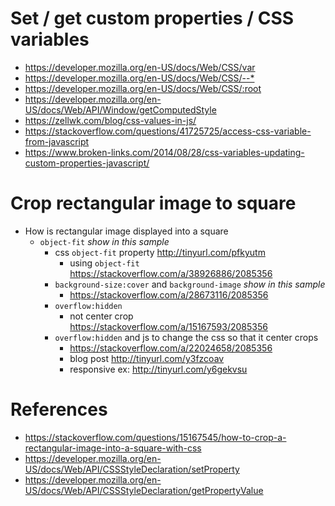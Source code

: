 # Set / get custom properties / CSS variables

-   <https://developer.mozilla.org/en-US/docs/Web/CSS/var>
-   <https://developer.mozilla.org/en-US/docs/Web/CSS/--*>
-   <https://developer.mozilla.org/en-US/docs/Web/CSS/:root>
-   <https://developer.mozilla.org/en-US/docs/Web/API/Window/getComputedStyle>
-   <https://zellwk.com/blog/css-values-in-js/>
-   <https://stackoverflow.com/questions/41725725/access-css-variable-from-javascript>
-   <https://www.broken-links.com/2014/08/28/css-variables-updating-custom-properties-javascript/>

# Crop rectangular image to square

-   How is rectangular image displayed into a square
    -   `object-fit` _show in this sample_
        -   css `object-fit` property <http://tinyurl.com/pfkyutm>
            -   using `object-fit` <https://stackoverflow.com/a/38926886/2085356>
        -   `background-size:cover` and `background-image` _show in this sample_
            -   <https://stackoverflow.com/a/28673116/2085356>
        -   `overflow:hidden`
            -   not center crop <https://stackoverflow.com/a/15167593/2085356>
        -   `overflow:hidden` and js to change the css so that it center crops
            -   <https://stackoverflow.com/a/22024658/2085356>
            -   blog post <http://tinyurl.com/y3fzcoav>
            -   responsive ex: <http://tinyurl.com/y6gekvsu>

# References

-   <https://stackoverflow.com/questions/15167545/how-to-crop-a-rectangular-image-into-a-square-with-css>
-   <https://developer.mozilla.org/en-US/docs/Web/API/CSSStyleDeclaration/setProperty>
-   <https://developer.mozilla.org/en-US/docs/Web/API/CSSStyleDeclaration/getPropertyValue>
